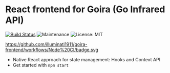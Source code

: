 # React frontend for Goira (Go Infrared API)

<p>
  <a href="https://github.com/illuminati1911/goira-frontend/actions"><img alt="Build Status" src="https://github.com/illuminati1911/goira-frontend/workflows/Node%20CI/badge.svg" target="_blank" /></a>
  <!--<img alt="Documentation" src="https://img.shields.io/badge/documentation-yes-brightgreen.svg" target="_blank" /> -->
  <img alt="Maintenance" src="https://img.shields.io/badge/Maintained%3F-yes-green.svg" target="_blank" />
  <img alt="License: MIT" src="https://img.shields.io/badge/License-MIT-yellow.svg" target="_blank" />
</p>

https://github.com/illuminati1911/goira-frontend/workflows/Node%20CI/badge.svg
- Native React approach for state management: Hooks and Context API
- Get started with ```npm start``` 

